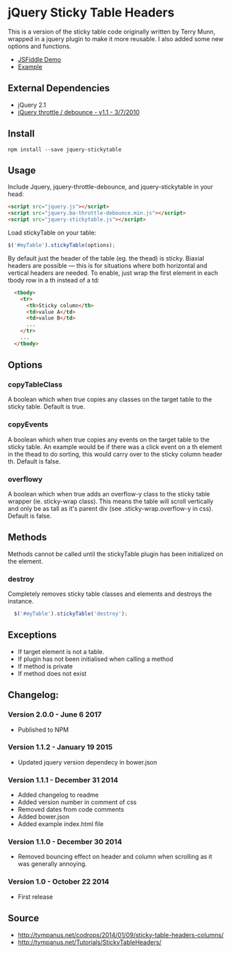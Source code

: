 jQuery Sticky Table Headers
===========

This is a version of the sticky table code originally written by Terry Munn, wrapped in a jquery plugin to make it more reusable. I also added some new options and functions.

* [JSFiddle Demo](http://jsfiddle.net/jchip/07ryyn0c/)
* [Example](http://htmlpreview.github.io/?https://github.com/jpchip/stickytable/blob/publish-to-npm/example/index.html)

## External Dependencies

* jQuery 2.1
* [jQuery throttle / debounce - v1.1 - 3/7/2010](http://benalman.com/projects/jquery-throttle-debounce-plugin/)

## Install

```npm
npm install --save jquery-stickytable 
```

## Usage

Include Jquery, jquery-throttle-debounce, and jquery-stickytable in your head:

```html
<script src="jquery.js"></script>
<script src="jquery.ba-throttle-debounce.min.js"></script>
<script src="jquery-stickytable.js"></script>
```

Load stickyTable on your table:

```javascript
$('#myTable').stickyTable(options);
```

By default just the header of the table (eg. the thead) is sticky. Biaxial headers are possible — this is for situations where both horizontal and vertical headers are needed. To enable, just wrap the first element in each tbody row in a th instead of a td:

```html
  <tbody>
    <tr>
      <th>Sticky column</th>
      <td>value A</td>
      <td>value B</td>
      ...
    </tr>
    ...
  </tbody>
```

## Options

### copyTableClass

A boolean which when true copies any classes on the target table to the sticky table. Default is true.

### copyEvents

A boolean which when true copies any events on the target table to the sticky table. An example would be if there was a click event on a th element in the thead to do sorting, this would carry over to the sticky column header th. Default is false.

### overflowy

A boolean which when true adds an overflow-y class to the sticky table wrapper (ie. sticky-wrap class). This means the table will scroll vertically and only be as tall as it's parent div (see .sticky-wrap.overflow-y in css). Default is false.

## Methods

Methods cannot be called until the stickyTable plugin has been initialized on the element.

### destroy

Completely removes sticky table classes and elements and destroys the instance.

```javascript
  $('#myTable').stickyTable('destroy');
```

## Exceptions

* If target element is not a table.
* If plugin has not been initialised when calling a method
* If method is private
* If method does not exist

## Changelog:

### Version 2.0.0 - June 6 2017

* Published to NPM

### Version 1.1.2 - January 19 2015

* Updated jquery version dependecy in bower.json

### Version 1.1.1 - December 31 2014

* Added changelog to readme
* Added version number in comment of css
* Removed dates from code comments
* Added bower.json
* Added example index.html file

### Version 1.1.0 - December 30 2014

* Removed bouncing effect on header and column when scrolling as it was generally annoying.

### Version 1.0 - October 22 2014

* First release

## Source

* http://tympanus.net/codrops/2014/01/09/sticky-table-headers-columns/
* http://tympanus.net/Tutorials/StickyTableHeaders/

